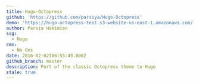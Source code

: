 ```yaml
---
title: Hugo-Octopress
github: 'https://github.com/parsiya/Hugo-Octopress'
demo: 'https://hugo-octopress-test.s3-website-us-east-1.amazonaws.com/'
author: Parsia Hakimian
ssg:
  - Hugo
cms:
  - No Cms
date: 2016-02-02T06:55:49.000Z
github_branch: master
description: Port of the classic Octopress theme to Hugo
stale: true
---
```

